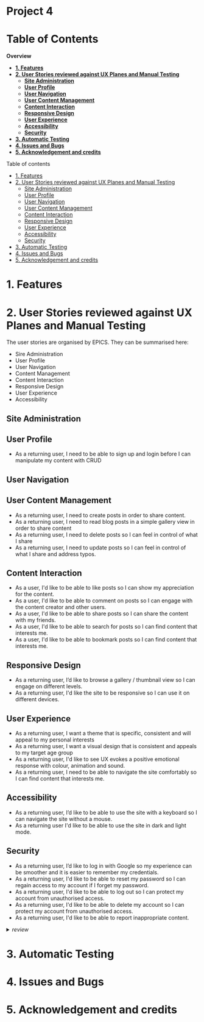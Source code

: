 # Project 4 <!-- omit in toc -->

# Table of Contents <!-- omit in toc -->

<b>
Overview

- [1. Features](#1-features)
- [2. User Stories reviewed against UX Planes and Manual Testing](#2-user-stories-reviewed-against-ux-planes-and-manual-testing)
  - [Site Administration](#site-administration)
  - [User Profile](#user-profile)
  - [User Navigation](#user-navigation)
  - [User Content Management](#user-content-management)
  - [Content Interaction](#content-interaction)
  - [Responsive Design](#responsive-design)
  - [User Experience](#user-experience)
  - [Accessibility](#accessibility)
  - [Security](#security)
- [3. Automatic Testing](#3-automatic-testing)
- [4. Issues and Bugs](#4-issues-and-bugs)
- [5. Acknowledgement and credits](#5-acknowledgement-and-credits)

</b>

Table of contents

- [1. Features](#1-features)
- [2. User Stories reviewed against UX Planes and Manual Testing](#2-user-stories-reviewed-against-ux-planes-and-manual-testing)
  - [Site Administration](#site-administration)
  - [User Profile](#user-profile)
  - [User Navigation](#user-navigation)
  - [User Content Management](#user-content-management)
  - [Content Interaction](#content-interaction)
  - [Responsive Design](#responsive-design)
  - [User Experience](#user-experience)
  - [Accessibility](#accessibility)
  - [Security](#security)
- [3. Automatic Testing](#3-automatic-testing)
- [4. Issues and Bugs](#4-issues-and-bugs)
- [5. Acknowledgement and credits](#5-acknowledgement-and-credits)


# 1. Features

# 2. User Stories reviewed against UX Planes and Manual Testing

The user stories are organised by EPICS. They can be summarised here:

- Sire Administration
- User Profile
- User Navigation
- Content Management
- Content Interaction
- Responsive Design
- User Experience
- Accessibility
## Site Administration

## User Profile

- As a returning user, I need to be able to sign up and login before I can manipulate my content with CRUD

## User Navigation


## User Content Management

- As a returning user, I need to create posts in order to share content.
- As a returning user, I need to read blog posts in a simple gallery view in order to share content
- As a returning user, I need to delete posts so I can feel in control of what I share
- As a returning user, I need to update posts so I can feel in control of what I share and address typos.

## Content Interaction
- As a user, I'd like to be able to like posts so I can show my appreciation for the content.
- As a user, I'd like to be able to comment on posts so I can engage with the content creator and other users.
- As a user, I'd like to be able to share posts so I can share the content with my friends.
- As a user, I'd like to be able to search for posts so I can find content that interests me.
- As a user, I'd like to be able to bookmark posts so I can find content that interests me.

## Responsive Design
- As a returning user, I’d like to browse a gallery / thumbnail view so I can engage on different levels.
- As a returning user, I'd like the site to be responsive so I can use it on different devices.

## User Experience
- As a returning user, I want a theme that is specific, consistent and will appeal to my personal interests
- As a returning user, I want a visual design that is consistent and appeals to my target age group
- As a returning user, I'd like to see UX evokes a positive emotional response with colour, animation and sound.
- As a returning user, I need to be able to navigate the site comfortably so I can find content that interests me.


## Accessibility
- As a returning user, I’d like to be able to use the site with a keyboard so I can navigate the site without a mouse.
- As a returning user I'd like to be able to use the site in dark and light mode.

## Security
- As a returning user, I’d like to log in with Google so my experience can be smoother and it is easier to remember my credentials.
- As a returning user, I'd like to be able to reset my password so I can regain access to my account if I forget my password.
- As a returning user, I'd like to be able to log out so I can protect my account from unauthorised access.
- As a returning user, I'd like to be able to delete my account so I can protect my account from unauthorised access.
- As a returning user, I'd like to be able to report inappropriate content.
  
<details><summary><i>review</i></summary></details>

# 3. Automatic Testing

# 4. Issues and Bugs

# 5. Acknowledgement and credits